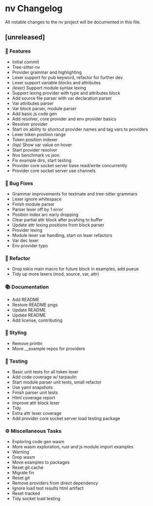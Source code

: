 # nv Changelog

All notable changes to the nv project will be documented in this file.

## [unreleased]

### 🚀 Features

- Initial commit
- Tree-sitter-nv
- Provider grammar and highlighting
- Lexer support for pub keyword, refactor for further dev
- Lexer support variable blocks and attributes
- _(lexer)_ Support module syntax lexing
- Support lexing provider with type and attributes block
- Add source file parser with var declaration parser
- Var attributes parser
- Var block parser, module parser
- Add basic js code gen
- Add resolver, core provider and env provider basics
- Resolver provider
- Start on ability to shortcut provider names and tag vars to providers
- Lexer token position range
- Token position indexer
- _(lsp)_ Show var value on hover
- Start provider resolver
- Nvx benchmark vs json
- Fix example dirs, start testing
- Provider core socket server base read/write concurrently
- Provider core socket server use channels

### 🐛 Bug Fixes

- Grammar improvements for textmate and tree-sitter grammars
- Lexer ignore whitespace
- Finish module parser
- Parser lexer off by 1 error
- Position index arc early dropping
- Clear partial attr block after pushing to buffer
- Update attr lexing positions from block parser
- Provider lexing
- Module lexer var handling, start on lexer refactors
- Var dec lexer
- Env provider typo

### 🚜 Refactor

- Drop tokio main macro for future block in examples, add pueue
- Tidy up more lexers (mod, source, var, attr)

### 📚 Documentation

- Add README
- Restore README pngs
- Update README
- Update README
- Add license, contributing

### 🎨 Styling

- Remove println
- Move \_\_example repos for providers

### 🧪 Testing

- Basic unit tests for all token lexer
- Add code coverage w/ tarpaulin
- Start module parser unit tests, small refactor
- Use yaml snapshots
- Finish parser unit tests
- Html coverage report
- Improve attr block lexer
- Tidy
- Extra attr lexer coverage
- Add provider core socket server load testing package

### ⚙️ Miscellaneous Tasks

- Exploring code gen wasm
- More wasm exploration, rust and js module import examples
- Warning
- Drop wasm
- Move examples to packages
- Reset git cache
- Migrate fin
- Reset git
- Remove providers from direct dependency
- Ignore load test results html artifact
- Reset tracked
- Tidy socket load testing

<!-- generated by git-cliff -->
